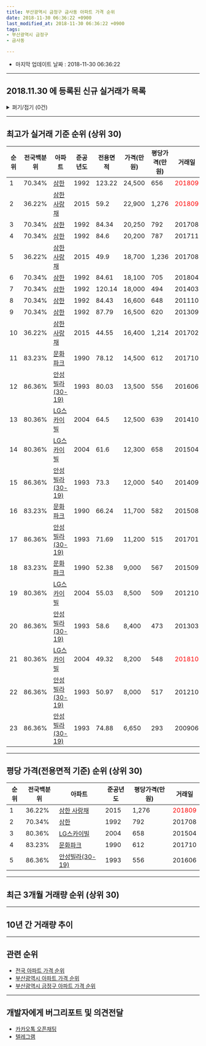 ```yaml
---
title: 부산광역시 금정구 금사동 아파트 가격 순위
date: 2018-11-30 06:36:22 +0900
last_modified_at: 2018-11-30 06:36:22 +0900
tags:
- 부산광역시 금정구
- 금사동

---
```


* 마지막 업데이트 날짜 : 2018-11-30 06:36:22

---

## 2018.11.30 에 등록된 신규 실거래가 목록

<details>
<summary>펴기/접기 (0건)</summary>
<div markdown="1">

|아파트|전국백분위|준공년도|전용면적|가격(만원)|평당가격(만원)|거래일|
|---|---|---|---|---|---|---|
|없음|||||||


</div>
</details>

---

## 최고가 실거래 기준 순위 (상위 30)


|순위|전국백분위|아파트|준공년도|전용면적|가격(만원)|평당가격(만원)|거래일|
|---|---|---|---|---|---|---|---|
|1|70.34%|[삼한](https://search.naver.com/search.naver?query=%EB%B6%80%EC%82%B0%EA%B4%91%EC%97%AD%EC%8B%9C+%EA%B8%88%EC%A0%95%EA%B5%AC+%EA%B8%88%EC%82%AC%EB%8F%99+%EC%82%BC%ED%95%9C)|1992|123.22|24,500|656|<span style="color:red">201809</span>|
|2|36.22%|[삼한 사랑채](https://search.naver.com/search.naver?query=%EB%B6%80%EC%82%B0%EA%B4%91%EC%97%AD%EC%8B%9C+%EA%B8%88%EC%A0%95%EA%B5%AC+%EA%B8%88%EC%82%AC%EB%8F%99+%EC%82%BC%ED%95%9C+%EC%82%AC%EB%9E%91%EC%B1%84)|2015|59.2|22,900|1,276|<span style="color:red">201809</span>|
|3|70.34%|[삼한](https://search.naver.com/search.naver?query=%EB%B6%80%EC%82%B0%EA%B4%91%EC%97%AD%EC%8B%9C+%EA%B8%88%EC%A0%95%EA%B5%AC+%EA%B8%88%EC%82%AC%EB%8F%99+%EC%82%BC%ED%95%9C)|1992|84.34|20,250|792|201708|
|4|70.34%|[삼한](https://search.naver.com/search.naver?query=%EB%B6%80%EC%82%B0%EA%B4%91%EC%97%AD%EC%8B%9C+%EA%B8%88%EC%A0%95%EA%B5%AC+%EA%B8%88%EC%82%AC%EB%8F%99+%EC%82%BC%ED%95%9C)|1992|84.6|20,200|787|201711|
|5|36.22%|[삼한 사랑채](https://search.naver.com/search.naver?query=%EB%B6%80%EC%82%B0%EA%B4%91%EC%97%AD%EC%8B%9C+%EA%B8%88%EC%A0%95%EA%B5%AC+%EA%B8%88%EC%82%AC%EB%8F%99+%EC%82%BC%ED%95%9C+%EC%82%AC%EB%9E%91%EC%B1%84)|2015|49.9|18,700|1,236|201708|
|6|70.34%|[삼한](https://search.naver.com/search.naver?query=%EB%B6%80%EC%82%B0%EA%B4%91%EC%97%AD%EC%8B%9C+%EA%B8%88%EC%A0%95%EA%B5%AC+%EA%B8%88%EC%82%AC%EB%8F%99+%EC%82%BC%ED%95%9C)|1992|84.61|18,100|705|201804|
|7|70.34%|[삼한](https://search.naver.com/search.naver?query=%EB%B6%80%EC%82%B0%EA%B4%91%EC%97%AD%EC%8B%9C+%EA%B8%88%EC%A0%95%EA%B5%AC+%EA%B8%88%EC%82%AC%EB%8F%99+%EC%82%BC%ED%95%9C)|1992|120.14|18,000|494|201403|
|8|70.34%|[삼한](https://search.naver.com/search.naver?query=%EB%B6%80%EC%82%B0%EA%B4%91%EC%97%AD%EC%8B%9C+%EA%B8%88%EC%A0%95%EA%B5%AC+%EA%B8%88%EC%82%AC%EB%8F%99+%EC%82%BC%ED%95%9C)|1992|84.43|16,600|648|201110|
|9|70.34%|[삼한](https://search.naver.com/search.naver?query=%EB%B6%80%EC%82%B0%EA%B4%91%EC%97%AD%EC%8B%9C+%EA%B8%88%EC%A0%95%EA%B5%AC+%EA%B8%88%EC%82%AC%EB%8F%99+%EC%82%BC%ED%95%9C)|1992|87.79|16,500|620|201309|
|10|36.22%|[삼한 사랑채](https://search.naver.com/search.naver?query=%EB%B6%80%EC%82%B0%EA%B4%91%EC%97%AD%EC%8B%9C+%EA%B8%88%EC%A0%95%EA%B5%AC+%EA%B8%88%EC%82%AC%EB%8F%99+%EC%82%BC%ED%95%9C+%EC%82%AC%EB%9E%91%EC%B1%84)|2015|44.55|16,400|1,214|201702|
|11|83.23%|[문화파크](https://search.naver.com/search.naver?query=%EB%B6%80%EC%82%B0%EA%B4%91%EC%97%AD%EC%8B%9C+%EA%B8%88%EC%A0%95%EA%B5%AC+%EA%B8%88%EC%82%AC%EB%8F%99+%EB%AC%B8%ED%99%94%ED%8C%8C%ED%81%AC)|1990|78.12|14,500|612|201710|
|12|86.36%|[안성빌라(30-19)](https://search.naver.com/search.naver?query=%EB%B6%80%EC%82%B0%EA%B4%91%EC%97%AD%EC%8B%9C+%EA%B8%88%EC%A0%95%EA%B5%AC+%EA%B8%88%EC%82%AC%EB%8F%99+%EC%95%88%EC%84%B1%EB%B9%8C%EB%9D%BC%2830-19%29)|1993|80.03|13,500|556|201606|
|13|80.36%|[LG스카이빌](https://search.naver.com/search.naver?query=%EB%B6%80%EC%82%B0%EA%B4%91%EC%97%AD%EC%8B%9C+%EA%B8%88%EC%A0%95%EA%B5%AC+%EA%B8%88%EC%82%AC%EB%8F%99+LG%EC%8A%A4%EC%B9%B4%EC%9D%B4%EB%B9%8C)|2004|64.5|12,500|639|201410|
|14|80.36%|[LG스카이빌](https://search.naver.com/search.naver?query=%EB%B6%80%EC%82%B0%EA%B4%91%EC%97%AD%EC%8B%9C+%EA%B8%88%EC%A0%95%EA%B5%AC+%EA%B8%88%EC%82%AC%EB%8F%99+LG%EC%8A%A4%EC%B9%B4%EC%9D%B4%EB%B9%8C)|2004|61.6|12,300|658|201504|
|15|86.36%|[안성빌라(30-19)](https://search.naver.com/search.naver?query=%EB%B6%80%EC%82%B0%EA%B4%91%EC%97%AD%EC%8B%9C+%EA%B8%88%EC%A0%95%EA%B5%AC+%EA%B8%88%EC%82%AC%EB%8F%99+%EC%95%88%EC%84%B1%EB%B9%8C%EB%9D%BC%2830-19%29)|1993|73.3|12,000|540|201409|
|16|83.23%|[문화파크](https://search.naver.com/search.naver?query=%EB%B6%80%EC%82%B0%EA%B4%91%EC%97%AD%EC%8B%9C+%EA%B8%88%EC%A0%95%EA%B5%AC+%EA%B8%88%EC%82%AC%EB%8F%99+%EB%AC%B8%ED%99%94%ED%8C%8C%ED%81%AC)|1990|66.24|11,700|582|201508|
|17|86.36%|[안성빌라(30-19)](https://search.naver.com/search.naver?query=%EB%B6%80%EC%82%B0%EA%B4%91%EC%97%AD%EC%8B%9C+%EA%B8%88%EC%A0%95%EA%B5%AC+%EA%B8%88%EC%82%AC%EB%8F%99+%EC%95%88%EC%84%B1%EB%B9%8C%EB%9D%BC%2830-19%29)|1993|71.69|11,200|515|201701|
|18|83.23%|[문화파크](https://search.naver.com/search.naver?query=%EB%B6%80%EC%82%B0%EA%B4%91%EC%97%AD%EC%8B%9C+%EA%B8%88%EC%A0%95%EA%B5%AC+%EA%B8%88%EC%82%AC%EB%8F%99+%EB%AC%B8%ED%99%94%ED%8C%8C%ED%81%AC)|1990|52.38|9,000|567|201509|
|19|80.36%|[LG스카이빌](https://search.naver.com/search.naver?query=%EB%B6%80%EC%82%B0%EA%B4%91%EC%97%AD%EC%8B%9C+%EA%B8%88%EC%A0%95%EA%B5%AC+%EA%B8%88%EC%82%AC%EB%8F%99+LG%EC%8A%A4%EC%B9%B4%EC%9D%B4%EB%B9%8C)|2004|55.03|8,500|509|201210|
|20|86.36%|[안성빌라(30-19)](https://search.naver.com/search.naver?query=%EB%B6%80%EC%82%B0%EA%B4%91%EC%97%AD%EC%8B%9C+%EA%B8%88%EC%A0%95%EA%B5%AC+%EA%B8%88%EC%82%AC%EB%8F%99+%EC%95%88%EC%84%B1%EB%B9%8C%EB%9D%BC%2830-19%29)|1993|58.6|8,400|473|201303|
|21|80.36%|[LG스카이빌](https://search.naver.com/search.naver?query=%EB%B6%80%EC%82%B0%EA%B4%91%EC%97%AD%EC%8B%9C+%EA%B8%88%EC%A0%95%EA%B5%AC+%EA%B8%88%EC%82%AC%EB%8F%99+LG%EC%8A%A4%EC%B9%B4%EC%9D%B4%EB%B9%8C)|2004|49.32|8,200|548|<span style="color:red">201810</span>|
|22|86.36%|[안성빌라(30-19)](https://search.naver.com/search.naver?query=%EB%B6%80%EC%82%B0%EA%B4%91%EC%97%AD%EC%8B%9C+%EA%B8%88%EC%A0%95%EA%B5%AC+%EA%B8%88%EC%82%AC%EB%8F%99+%EC%95%88%EC%84%B1%EB%B9%8C%EB%9D%BC%2830-19%29)|1993|50.97|8,000|517|201210|
|23|86.36%|[안성빌라(30-19)](https://search.naver.com/search.naver?query=%EB%B6%80%EC%82%B0%EA%B4%91%EC%97%AD%EC%8B%9C+%EA%B8%88%EC%A0%95%EA%B5%AC+%EA%B8%88%EC%82%AC%EB%8F%99+%EC%95%88%EC%84%B1%EB%B9%8C%EB%9D%BC%2830-19%29)|1993|74.88|6,650|293|200906|


---

## 평당 가격(전용면적 기준) 순위 (상위 30)


|순위|전국백분위|아파트|준공년도|평당가격(만원)|거래일|
|---|---|---|---|---|---|
|1|36.22%|[삼한 사랑채](https://search.naver.com/search.naver?query=%EB%B6%80%EC%82%B0%EA%B4%91%EC%97%AD%EC%8B%9C+%EA%B8%88%EC%A0%95%EA%B5%AC+%EA%B8%88%EC%82%AC%EB%8F%99+%EC%82%BC%ED%95%9C+%EC%82%AC%EB%9E%91%EC%B1%84)|2015|1,276|<span style="color:red">201809</span>|
|2|70.34%|[삼한](https://search.naver.com/search.naver?query=%EB%B6%80%EC%82%B0%EA%B4%91%EC%97%AD%EC%8B%9C+%EA%B8%88%EC%A0%95%EA%B5%AC+%EA%B8%88%EC%82%AC%EB%8F%99+%EC%82%BC%ED%95%9C)|1992|792|201708|
|3|80.36%|[LG스카이빌](https://search.naver.com/search.naver?query=%EB%B6%80%EC%82%B0%EA%B4%91%EC%97%AD%EC%8B%9C+%EA%B8%88%EC%A0%95%EA%B5%AC+%EA%B8%88%EC%82%AC%EB%8F%99+LG%EC%8A%A4%EC%B9%B4%EC%9D%B4%EB%B9%8C)|2004|658|201504|
|4|83.23%|[문화파크](https://search.naver.com/search.naver?query=%EB%B6%80%EC%82%B0%EA%B4%91%EC%97%AD%EC%8B%9C+%EA%B8%88%EC%A0%95%EA%B5%AC+%EA%B8%88%EC%82%AC%EB%8F%99+%EB%AC%B8%ED%99%94%ED%8C%8C%ED%81%AC)|1990|612|201710|
|5|86.36%|[안성빌라(30-19)](https://search.naver.com/search.naver?query=%EB%B6%80%EC%82%B0%EA%B4%91%EC%97%AD%EC%8B%9C+%EA%B8%88%EC%A0%95%EA%B5%AC+%EA%B8%88%EC%82%AC%EB%8F%99+%EC%95%88%EC%84%B1%EB%B9%8C%EB%9D%BC%2830-19%29)|1993|556|201606|


---

## 최근 3개월 거래량 순위 (상위 30)


<div style="width:100%;">
    <canvas id="deal_count_ranking" height="250"></canvas>
</div>


<script>
new Chart(document.getElementById("deal_count_ranking"), {
    type: 'horizontalBar',
    data: {
        labels: ['삼한', '삼한 사랑채', 'LG스카이빌'],
        datasets: [{
            label: '실거래 수',
            data: [2, 2, 1],
            borderColor: "rgba(255, 0, 128, 1)",
            backgroundColor: "rgba(255, 0, 128, 0.5)",
            fill: false,
        }]
    },
    options: {
        responsive: true,
        title: {
            display: true,
            text: '최근 3개월 거래량 순위'
        },
        tooltips: {
            mode: 'index',
            intersect: false,
            callbacks: {
                title: function(tooltipItems, data) {
                    return "실거래 수:";
                },
                label: function(tooltipItem, data) {
                    return data.labels[tooltipItem.index] + ": " + tooltipItem.xLabel;
                }
            }
        },
        hover: {
            mode: 'nearest',
            intersect: true
        },
        scales: {
            xAxes: [{
                display: true,
                scaleLabel: {
                    display: true,
                    labelString: '실거래 수'
                },
                ticks: {
                    suggestedMin: 0,
                }
            }],
            yAxes: [{
                display: true,
                ticks: {
                    autoSkip: false,
                    callback: function(value, index, values) {
                        if (value.length > 15)
                            return value.substr(0, 13) + "...";
                        else
                            return value;
                    }
                },
                scaleLabel: {
                    display: false,
                }
            }]
        }
    }
});

</script>


---

## 10년 간 거래량 추이


<div style="width:100%;">
    <canvas id="deal_progress" height="250"></canvas>
</div>

<script>
new Chart(document.getElementById("deal_progress"), {
    type: 'line',
    data: {
        labels: ['200811','200812','200901','200902','200903','200904','200905','200906','200907','200908','200909','200910','200911','200912','201001','201002','201003','201004','201005','201006','201007','201008','201009','201010','201011','201012','201101','201102','201103','201104','201105','201106','201107','201108','201109','201110','201111','201112','201201','201202','201203','201204','201205','201206','201207','201208','201209','201210','201211','201212','201301','201302','201303','201304','201305','201306','201307','201308','201309','201310','201311','201312','201401','201402','201403','201404','201405','201406','201407','201408','201409','201410','201411','201412','201501','201502','201503','201504','201505','201506','201507','201508','201509','201510','201511','201512','201601','201602','201603','201604','201605','201606','201607','201608','201609','201610','201611','201612','201701','201702','201703','201704','201705','201706','201707','201708','201709','201710','201711','201712','201801','201802','201803','201804','201805','201806','201807','201808','201809','201810','201811'],
        datasets: [{
            label: '실거래 수',
            pointRadius: 1,
            data: [0, 1, 0, 0, 1, 0, 0, 3, 2, 1, 2, 1, 1, 0, 1, 0, 3, 1, 0, 1, 2, 2, 0, 2, 0, 0, 7, 3, 3, 5, 1, 0, 1, 1, 0, 1, 0, 0, 1, 3, 2, 2, 0, 3, 1, 0, 0, 3, 2, 0, 3, 2, 3, 1, 1, 5, 0, 0, 2, 0, 0, 0, 0, 0, 1, 1, 1, 1, 0, 2, 1, 1, 0, 0, 0, 1, 0, 4, 1, 1, 3, 3, 5, 2, 2, 3, 2, 3, 3, 2, 1, 4, 1, 3, 5, 5, 3, 2, 2, 5, 4, 2, 1, 2, 2, 5, 0, 3, 5, 1, 0, 3, 3, 2, 1, 0, 0, 3, 2, 2, 1],
            borderColor: "rgba(255, 201, 14, 1)",
            backgroundColor: "rgba(255, 201, 14, 0.5)",
            fill: true,
        }]
    },
    options: {
        responsive: true,
        title: {
            display: true,
            text: '10년간 거래량 추이'
        },
        tooltips: {
            mode: 'index',
            intersect: false,
        },
        hover: {
            mode: 'nearest',
            intersect: true
        },
        scales: {
            xAxes: [{
                display: true,
                scaleLabel: {
                    display: true,
                    labelString: '년/월'
                }
            }],
            yAxes: [{
                display: true,
                ticks: {
                    suggestedMin: 0,
                },
                scaleLabel: {
                    display: true,
                    labelString: '실거래 수'
                }
            }]
        }
    }
});

</script>


---

## 관련 순위

- [전국 아파트 가격 순위](https://inasie.github.io/apt-ranking/전국)
- [부산광역시 아파트 가격 순위](https://inasie.github.io/apt-ranking/부산광역시)
- [부산광역시 금정구 아파트 가격 순위](https://inasie.github.io/apt-ranking/부산광역시-금정구)


---

## 개발자에게 버그리포트 및 의견전달

- [카카오톡 오픈채팅](https://open.kakao.com/o/gLJUAP4)
- [텔레그램](https://t.me/inasie)

